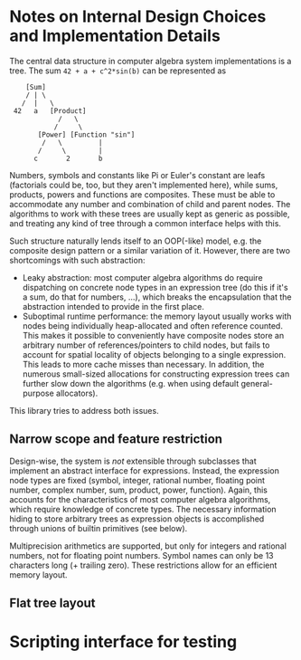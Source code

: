# Notes on Internal Design Choices and Implementation Details

The central data structure in computer algebra system implementations is a tree. The sum `42 + a +
c^2*sin(b)` can be represented as
```
    [Sum]
    / | \
   /  |   \
 42   a   [Product]
            /   \
           /     \
       [Power] [Function "sin"]
        /   \         |
       /     \        |
      c       2       b
```
Numbers, symbols and constants like Pi or Euler's constant are leafs (factorials could be, too, but
they aren't implemented here), while sums, products, powers and functions are composites. These must
be able to accommodate any number and combination of child and parent nodes. The algorithms to work
with these trees are usually kept as generic as possible, and treating any kind of tree through a
common interface helps with this.

Such structure naturally lends itself to an OOP(-like) model, e.g. the composite design pattern or a
similar variation of it. However, there are two shortcomings with such abstraction:

- Leaky abstraction: most computer algebra algorithms do require dispatching on concrete node types
  in an expression tree (do this if it's a sum, do that for numbers, ...), which breaks the
  encapsulation that the abstraction intended to provide in the first place.
- Suboptimal runtime performance: the memory layout usually works with nodes being individually
  heap-allocated and often reference counted. This makes it possible to conveniently have composite
  nodes store an arbitrary number of references/pointers to child nodes, but fails to account for
  spatial locality of objects belonging to a single expression. This leads to more cache misses than
  necessary. In addition, the numerous small-sized allocations for constructing expression trees can
  further slow down the algorithms (e.g. when using default general-purpose allocators).

This library tries to address both issues.

## Narrow scope and feature restriction

Design-wise, the system is _not_ extensible through subclasses that implement an abstract interface
for expressions. Instead, the expression node types are fixed (symbol, integer, rational number,
floating point number, complex number, sum, product, power, function). Again, this accounts for the
characteristics of most computer algebra algorithms, which require knowledge of concrete types. The
necessary information hiding to store arbitrary trees as expression objects is accomplished through
unions of builtin primitives (see below).

Multiprecision arithmetics are supported, but only for integers and rational numbers, not for
floating point numbers. Symbol names can only be 13 characters long (+ trailing zero). These
restrictions allow for an efficient memory layout.

## Flat tree layout


# Scripting interface for testing
